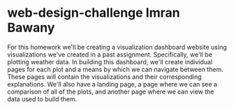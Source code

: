 # web-design-challenge Imran Bawany
For this homework we'll be creating a visualization dashboard website using visualizations we've created in a past assignment. Specifically, we'll be plotting weather data.  In building this dashboard, we'll create individual pages for each plot and a means by which we can navigate between them. These pages will contain the visualizations and their corresponding explanations. We'll also have a landing page, a page where we can see a comparison of all of the plots, and another page where we can view the data used to build them.
